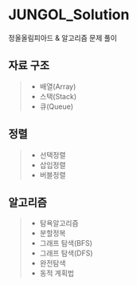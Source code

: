# JUNGOL_Solution
정올올림피아드 &amp; 알고리즘 문제 풀이

## 자료 구조

>- 배열(Array)
>- 스택(Stack)
>- 큐(Queue)

## 정렬

>- 선택정렬
>- 삽입정렬
>- 버블정렬

## 알고리즘

>- 탐욕알고리즘
>- 분할정복
>- 그래프 탐색(BFS)
>- 그래프 탐색(DFS)
>- 완전탐색
>- 동적 계획법
